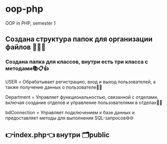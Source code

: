 # oop-php
OOP in PHP, semester 1

## Создана структура папок для организации файлов 📂📂📂

### Создана папка для классов, внутри есть три класса с методами📚📋👍

  USER = Обрабатывает регистрацию, вход и выход пользователей, а также получение данных о пользователе🔐😎

  Department = Управляет функциональностью, связанной с отделами, включая создание отделов и управление пользователями в отделах📌🏬

  bdConnection = Управляет подключением к базе данных и предоставляет методы для выполнения SQL-запросов⚙️🌐

## 👉index.php👈 внутри 🗂️public
